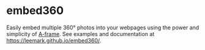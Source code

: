 # embed360

Easily embed multiple 360° photos into your webpages using the power and simplicity of [A-frame](https://aframe.io/). See examples and documentation at https://leemark.github.io/embed360/.  